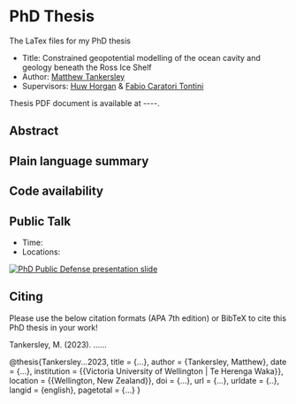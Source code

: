 # PhD Thesis

The LaTex files for my PhD thesis

- Title: Constrained geopotential modelling of the ocean cavity and geology beneath the Ross Ice Shelf
- Author: [Matthew Tankersley](https://orcid.org/0000-0003-4266-8554)
- Supervisors: [Huw Horgan](https://orcid.org/0000-0002-4836-0078) & [Fabio Caratori Tontini](https://orcid.org/0000-0002-2000-416X)

Thesis PDF document is available at ----.

## Abstract


## Plain language summary

## Code availability

## Public Talk

- Time:
- Locations: 

[![PhD Public Defense presentation slide](---)](----)

## Citing

Please use the below citation formats (APA 7th edition) or BibTeX to cite this PhD thesis in your work!

Tankersley, M. (2023). ......

@thesis{Tankersley...2023,
  title = {...},
  author = {Tankersley, Matthew},
  date = {...},
  institution = {{Victoria University of Wellington | Te Herenga Waka}},
  location = {{Wellington, New Zealand}},
  doi = {...},
  url = {...},
  urldate = {..},
  langid = {english},
  pagetotal = {...}
}
